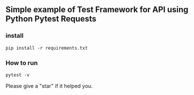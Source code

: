 ## Simple example of Test Framework for API using Python Pytest Requests

### install
```
pip install -r requirements.txt
```
### How to run
```
pytest -v
```
Please give a "star" if it helped you.
